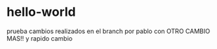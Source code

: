 # hello-world
prueba
cambios realizados en el branch por pablo con OTRO CAMBIO MAS!! y rapido cambio
